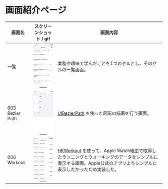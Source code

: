 # 画面紹介ページ
  
| 画面名 |  スクリーンショット / gif |  画面内容  |
| ----  | ----------------------------- | ---- |
| 一覧   | <img src="./images/list.png" width="225"> | 業務や趣味で学んだことを1つのセルとし、そのセルの一覧画面。 |
| 003 Bezier Path | <img src="./images/003_bezier_path.png" width="225"> | [UIBezierPath](https://developer.apple.com/documentation/uikit/uibezierpath) を使った図形の描画を行う画面。 |
| 006 Workout | <img src="./images/006_workout.png" width="225"> | [HKWorkout](https://developer.apple.com/documentation/healthkit/hkworkout) を使って、Apple Watch経由で取得したランニングとウォーキングのデータをシンプルに表示する画面。Apple公式のアプリよりシンプルに表示したかったため実装した。 |
  